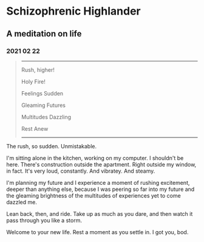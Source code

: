 # Schizophrenic Highlander

## A meditation on life

### 2021 02 22



>---
>
> Rush, higher!
>
> Holy Fire!
>
> Feelings Sudden
>
> Gleaming Futures
>
> Multitudes Dazzling
>
> Rest Anew
>
>---


The rush, so sudden. Unmistakable. 

I'm sitting alone in the kitchen, working on my computer. I shouldn't be here. There's construction outside the apartment. Right outside my window, in fact. It's very loud, constantly. And vibratey. And steamy. 

I'm planning my future and I experience a moment of rushing excitement, deeper than anything else, because I was peering so far into my future and the gleaming brightness of the multitudes of experiences yet to come dazzled me. 

Lean back, then, and ride. Take up as much as you dare, and then watch it pass through you like a storm. 

Welcome to your new life. Rest a moment as you settle in. I got you, bod. 

